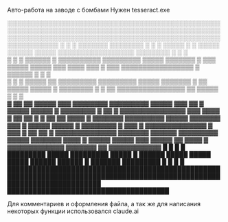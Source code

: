 Авто-работа на заводе с бомбами 
Нужен tesseract.exe

░░░░░░░░░░░░░░░░░░░░░░░░░░░░░░░░░░░░░░░░░░░░░░░░░░░░░░░░░░░░░░░░░░░░░░░░░░░░░░░░░░░░░░░░░░░░░░░░░░░░░░░░░░░░░░░░░░░░░░░░░░░░░░░░░░░░░░░░░░░░░░░░░░░░░░░░░░░░░░░░░░
░   ░   ░   ░░░░░░░  ░░░░░░░░           ░           ░         ░    ░░░░░   ░           ░   ░░░░░     ░░░░░░    ░░░░░   ░░░░░░░░░░░░░░░░░░  ░░░░░░░░   ░   ░   ░   
▒   ▒   ▒   ▒▒▒▒▒▒  ▒  ▒▒▒▒▒▒▒▒▒▒   ▒▒▒▒▒▒▒▒▒   ▒▒▒▒▒   ▒▒▒▒▒▒▒  ▒   ▒▒▒   ▒▒▒▒▒   ▒▒▒▒▒   ▒▒▒   ▒▒▒▒   ▒▒▒  ▒   ▒▒▒   ▒▒▒▒▒▒▒▒▒▒▒▒▒▒▒▒▒  ▒  ▒▒▒▒▒▒   ▒   ▒   ▒   
▒   ▒   ▒   ▒▒▒▒▒  ▒▒   ▒▒▒▒▒▒▒▒▒   ▒▒▒▒▒▒▒▒▒   ▒▒▒▒▒   ▒▒▒▒▒▒▒   ▒   ▒▒   ▒▒▒▒▒   ▒▒▒▒▒   ▒   ▒▒▒▒▒▒▒▒   ▒   ▒   ▒▒   ▒▒▒▒▒▒▒▒▒▒▒▒▒▒▒▒  ▒▒   ▒▒▒▒▒   ▒   ▒   ▒   
▓  ▓▓  ▓▓  ▓▓▓▓▓   ▓▓▓   ▓▓▓▓▓▓▓▓   ▓▓▓▓▓▓▓▓▓   ▓▓▓▓▓       ▓▓▓   ▓▓   ▓   ▓▓▓▓▓   ▓▓▓▓▓   ▓   ▓▓▓▓▓▓▓▓   ▓   ▓▓   ▓   ▓▓▓▓▓▓▓▓▓▓▓▓▓▓▓   ▓▓▓   ▓▓▓▓   ▓  ▓▓  ▓▓  ▓
▓  ▓▓  ▓▓  ▓▓▓▓       ▓   ▓▓▓▓▓▓▓   ▓▓▓▓▓▓▓▓▓   ▓▓▓▓▓   ▓▓▓▓▓▓▓   ▓▓▓  ▓   ▓▓▓▓▓   ▓▓▓▓▓   ▓   ▓▓▓▓▓▓▓▓   ▓   ▓▓▓  ▓   ▓▓▓▓▓▓▓▓▓▓▓▓▓▓       ▓   ▓▓▓   ▓  ▓▓  ▓▓  ▓
▓▓▓▓▓▓▓▓▓▓▓▓▓▓   ▓▓▓▓▓▓▓   ▓▓▓▓▓▓   ▓▓▓▓▓▓▓▓▓   ▓▓▓▓▓   ▓▓▓▓▓▓▓   ▓▓▓▓  ▓  ▓▓▓▓▓   ▓▓▓▓▓   ▓▓▓   ▓▓▓▓▓   ▓▓   ▓▓▓▓  ▓  ▓▓▓▓▓▓▓▓▓▓▓▓▓   ▓▓▓▓▓▓▓   ▓▓   ▓▓▓▓▓▓▓▓▓▓▓▓
█   █   █   █   █████████   █████   █████████   █████         █   ██████   █████   █████   █████     ██████   ██████   █    ███████   █████████   █   █   █   █   
██████████████████████████████████████████████████████████████████████████████████████████████████████████████████████████  ██████████████████████████████████████

Для комментариев и оформления файла, а так же для написания некоторых функции использовался claude.ai
